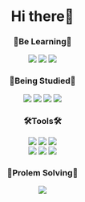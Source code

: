 <div align = "center">

<h1>Hi there👋</h1>
<div align=center>
 
<h3>📖Be Learning📖</h3>  
  <img src="https://img.shields.io/badge/Java-007396.svg?style=flat-square&logo=Java&logoColor=white">
  <img src="https://img.shields.io/badge/Android-3ddC84.svg?style=flat-square&logo=Android&logoColor=white">
  <img src="https://img.shields.io/badge/Unity-FFFFFF.svg?style=flat-square&logo=Unity&logoColor=black">

  
<h3>🔆Being Studied🔆</h3>
  <img src="https://img.shields.io/badge/C++-00599C?style=flat-square&logo=C%2B%2B&logoColor=white">
  <img src="https://img.shields.io/badge/DirectX12-499848.svg?style=flat-square&logo=&logoColor=white">
  <img src="https://img.shields.io/badge/Python-3776ab.svg?style=flat-square&logo=Python&logoColor=white">
  <img src="https://img.shields.io/badge/OpenGL-5586a4.svg?style=flat-square&logo=OpenGL&logoColor=white">

<h3>🛠Tools🛠</h3>  
  <img src="https://img.shields.io/badge/Visual%20Studio-5c2d91.svg?style=flat-square&logo=Visual%20Studio&logoColor=white">
  <img src="https://img.shields.io/badge/Visual%20Studio%20Code-007acc.svg?style=flat-square&logo=Visual%20Studio%20Code&logoColor=white">
  <img src="https://img.shields.io/badge/Android%20Studio-3ddC84.svg?style=flat-square&logo=Android%20Studio&logoColor=white">
  <br> 
  <img src="https://img.shields.io/badge/Unity-FFFFFF.svg?style=flat-square&logo=Unity&logoColor=black">
  <img src="https://img.shields.io/badge/Pycharm-000000.svg?style=flat-square&logo=Pycharm&logoColor=white">
  <img src="https://img.shields.io/badge/Jetbrains-000000.svg?style=flat-square&logo=Jetbrains&logoColor=white">
 
<h3>🌟Prolem Solving🌟</h3>
<img src="http://mazassumnida.wtf/api/mini/generate_badge?boj=yereube">
<br>
</div>

</div>


